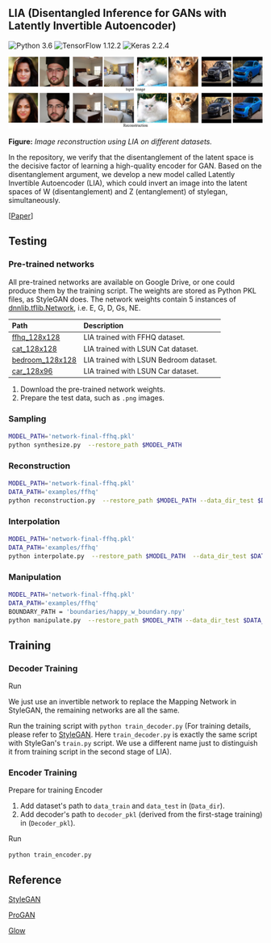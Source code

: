 ## LIA (Disentangled Inference for GANs with Latently Invertible Autoencoder)

![Python 3.6](https://img.shields.io/badge/python-3.6-green.svg?style=plastic)
![TensorFlow 1.12.2](https://img.shields.io/badge/tensorflow-1.12.2-green.svg?style=plastic)
![Keras 2.2.4](https://img.shields.io/badge/keras-2.2.4-green.svg?style=plastic)

![image](./examples/teaser.png)

**Figure:** *Image reconstruction using LIA on different datasets.*

In the repository, we verify that the disentanglement of the latent space is 
the decisive factor of learning a high-quality encoder for GAN. Based on 
the disentanglement argument, we develop a new model called Latently Invertible Autoencoder (LIA), 
which could invert an image into the latent spaces of W (disentanglement) and Z (entanglement) of stylegan, simultaneously. 


[[Paper](https://arxiv.org/abs/1906.08090)]


## Testing

### Pre-trained networks

All pre-trained networks are available on Google Drive, or one could produce them by the training script.
The weights are stored as Python PKL files, as StyleGAN does. The network weights contain 5 instances of 
[dnnlib.tflib.Network](./dnnlib/tflib/network.py), i.e. E, G, D, Gs, NE.

| Path | Description
| :--- | :----------
|[ffhq_128x128](https://drive.google.com/open?id=1H_H8GtJUbdM2PFapDZpnDRw7KPmU_lPh) | LIA trained with FFHQ dataset.
|[cat_128x128](https://drive.google.com/open?id=1dNF2WMKbQY73e4GNeMFtAs4o93p2Jqzw) |  LIA trained with LSUN Cat dataset.
|[bedroom_128x128](https://drive.google.com/open?id=1itqUH8VxOM74Ypcf8E26U1FtVB0qrDYP) | LIA trained with LSUN Bedroom dataset.
|[car_128x96](https://drive.google.com/open?id=1Jbb1yua4nphUREnq0mXNTNcRxYPBRWyf) | LIA trained with LSUN Car dataset.


1. Download the pre-trained network weights.
2. Prepare the test data, such as `.png` images.

### Sampling

```bash
MODEL_PATH='network-final-ffhq.pkl'
python synthesize.py  --restore_path $MODEL_PATH
```


### Reconstruction

```bash
MODEL_PATH='network-final-ffhq.pkl'
DATA_PATH='examples/ffhq'
python reconstruction.py  --restore_path $MODEL_PATH --data_dir_test $DATA_PATH 
```


### Interpolation

```bash
MODEL_PATH='network-final-ffhq.pkl'
DATA_PATH='examples/ffhq'
python interpolate.py  --restore_path $MODEL_PATH  --data_dir_test $DATA_PATH
```


### Manipulation

```bash
MODEL_PATH='network-final-ffhq.pkl'
DATA_PATH='examples/ffhq'
BOUNDARY_PATH = 'boundaries/happy_w_boundary.npy'
python manipulate.py  --restore_path $MODEL_PATH --data_dir_test $DATA_PATH --boundary $BOUNDARY_PATH
 ```


## Training
### Decoder Training
Run

We just use an invertible network to replace the Mapping Network in StyleGAN, the remaining networks are all the same.


Run the training script with `python train_decoder.py` (For training details, 
please refer to [StyleGAN](https://github.com/NVlabs/stylegan). Here `train_decoder.py` is exactly the same script with StyleGan's `train.py` script.
We use a different name just to distinguish it from training script in the second stage of LIA).


### Encoder Training

Prepare for training Encoder

1. Add dataset's path to `data_train` and `data_test` in (`Data_dir`).
2. Add decoder's path to `decoder_pkl` (derived from the first-stage training) in (`Decoder_pkl`).

Run

`python train_encoder.py`


## Reference

 [StyleGAN](https://github.com/NVlabs/stylegan)
 
 [ProGAN](https://github.com/tkarras/progressive_growing_of_gans)
 
 [Glow](https://github.com/openai/glow)